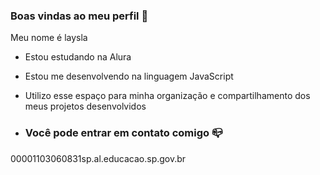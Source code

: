 ### Boas vindas ao meu perfil 💙

Meu nome é laysla

- Estou estudando na Alura
- Estou me desenvolvendo na linguagem JavaScript
- Utilizo esse espaço para minha organização e compartilhamento dos meus projetos desenvolvidos

- ### Você pode entrar em contato comigo  📪

00001103060831sp.al.educacao.sp.gov.br
